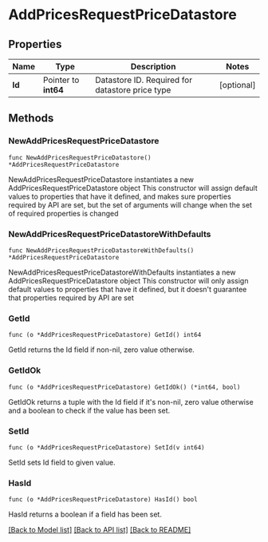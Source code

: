 # AddPricesRequestPriceDatastore

## Properties

Name | Type | Description | Notes
------------ | ------------- | ------------- | -------------
**Id** | Pointer to **int64** | Datastore ID.  Required for datastore price type  | [optional] 

## Methods

### NewAddPricesRequestPriceDatastore

`func NewAddPricesRequestPriceDatastore() *AddPricesRequestPriceDatastore`

NewAddPricesRequestPriceDatastore instantiates a new AddPricesRequestPriceDatastore object
This constructor will assign default values to properties that have it defined,
and makes sure properties required by API are set, but the set of arguments
will change when the set of required properties is changed

### NewAddPricesRequestPriceDatastoreWithDefaults

`func NewAddPricesRequestPriceDatastoreWithDefaults() *AddPricesRequestPriceDatastore`

NewAddPricesRequestPriceDatastoreWithDefaults instantiates a new AddPricesRequestPriceDatastore object
This constructor will only assign default values to properties that have it defined,
but it doesn't guarantee that properties required by API are set

### GetId

`func (o *AddPricesRequestPriceDatastore) GetId() int64`

GetId returns the Id field if non-nil, zero value otherwise.

### GetIdOk

`func (o *AddPricesRequestPriceDatastore) GetIdOk() (*int64, bool)`

GetIdOk returns a tuple with the Id field if it's non-nil, zero value otherwise
and a boolean to check if the value has been set.

### SetId

`func (o *AddPricesRequestPriceDatastore) SetId(v int64)`

SetId sets Id field to given value.

### HasId

`func (o *AddPricesRequestPriceDatastore) HasId() bool`

HasId returns a boolean if a field has been set.


[[Back to Model list]](../README.md#documentation-for-models) [[Back to API list]](../README.md#documentation-for-api-endpoints) [[Back to README]](../README.md)


